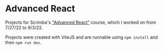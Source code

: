 # Advanced React

Projects for Scrimba's ["Advanced React"](https://scrimba.com/learn/react) course, which I worked on from 7/27/22 to 9/3/22.

Projects were created with ViteJS and are runnable using `npm install` and then `npm run dev`.
